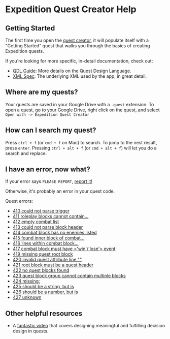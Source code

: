 # Expedition Quest Creator Help

## Getting Started

The first time you open the [quest creator](http://quests.expeditionrpg.com), it will populate itself with a "Getting Started" quest that walks you through the basics of creating Expedition quests.

If you're looking for more specific, in-detail documentation, check out:
* [QDL Guide](qdl_guide.md): More details on the Quest Design Language.
* [XML Spec](quest_spec.md): The underlying XML used by the app, in great detail.

## Where are my quests?

Your quests are saved in your Google Drive with a `.quest` extension. To open a quest, go to your Google Drive, right click on the quest, and select `Open with -> Expedition Quest Creator`

## How can I search my quest?

Press `ctrl + f` (or `cmd + f` on Mac) to search. To jump to the nest result, press `enter`. Pressing `ctrl + alt + f` (or `cmd + alt + f`) will let you do a search and replace.

## I have an error, now what?

If your error says `PLEASE REPORT`, [report it!](internal_error.md)

Otherwise, it's probably an error in your quest code.

Quest errors:

* [410 could not parse trigger](errors/410.md)
* [411 roleplay blocks cannot contain...](errors/411.md)
* [412 empty combat list](errors/412.md)
* [413 could not parse block header](errors/413.md)
* [414 combat block has no enemies listed](errors/414.md)
* [415 found inner block of combat...](errors/415.md)
* [416 lines within combat block...](errors/416.md)
* [417 combat block must have <'win'/'lose'> event](errors/417.md)
* [419 missing quest root block](errors/419.md)
* [420 invalid quest attribute line "<text>"](errors/420.md)
* [421 root block must be a quest header](errors/421.md)
* [422 no quest blocks found](errors/422.md)
* [423 quest block group cannot contain multiple blocks](errors/423.md)
* [424 missing: <key>](errors/424.md)
* [425 <key> should be a string, but is <type>](errors/425.md)
* [426 <key> should be a number, but is <type>](errors/426.md)
* [427 unknown <key>](errors/427.md)

## Other helpful resources

* A [fantastic video](http://www.gdcvault.com/play/1023346/Choice-Consequence-and) that covers designing meaningful and fulfilling decision design in quests.

